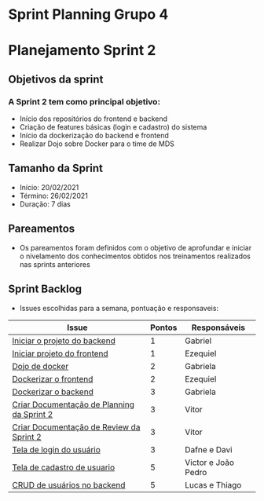 # Sprint Planning Grupo 4

# Planejamento Sprint 2

## Objetivos da sprint

### A Sprint 2 tem como principal objetivo: 

- Início dos repositórios do frontend e backend
- Criação de features básicas (login e cadastro) do sistema
- Início da dockerização do backend e frontend
- Realizar Dojo sobre Docker para o time de MDS

## Tamanho da Sprint

- Início: 20/02/2021
- Término: 26/02/2021
- Duração: 7 dias

## Pareamentos

- Os pareamentos foram definidos com o objetivo de aprofundar e iniciar o nivelamento dos conhecimentos obtidos nos treinamentos realizados nas sprints anteriores

## Sprint Backlog

- Issues escolhidas para a semana, pontuação e responsaveis:

|Issue|Pontos|Responsáveis|
|--|--|--|
|[Iniciar o projeto do backend](https://github.com/fga-eps-mds/2020-2-G4/issues/37)|1|Gabriel|
|[Iniciar projeto do frontend](https://github.com/fga-eps-mds/2020-2-G4/issues/31)|1|Ezequiel|
|[Dojo de docker](https://github.com/fga-eps-mds/2020-2-G4/issues/28)|2|Gabriela|
|[Dockerizar o frontend](https://github.com/fga-eps-mds/2020-2-G4/issues/35)|2|Ezequiel|
|[Dockerizar o backend](https://github.com/fga-eps-mds/2020-2-G4/issues/29)|3|Gabriela|
|[Criar Documentação de Planning da Sprint 2](https://github.com/fga-eps-mds/2020-2-G4/issues/30)|3|Vitor|
|[Criar Documentação de Review da Sprint 2](https://github.com/fga-eps-mds/2020-2-G4/issues/33)|3|Vitor|
|[Tela de login do usuário](https://github.com/fga-eps-mds/2020-2-G4/issues/36)|3|Dafne e Davi|
|[Tela de cadastro de usuario](https://github.com/fga-eps-mds/2020-2-G4/issues/32)|5|Victor e João Pedro|
|[CRUD de usuários no backend](https://github.com/fga-eps-mds/2020-2-G4/issues/27)|5|Lucas e Thiago|

